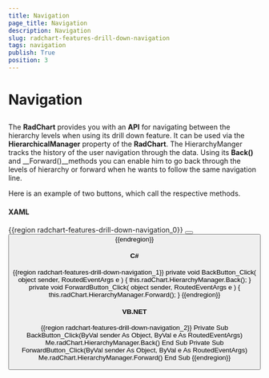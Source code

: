 ```yaml
---
title: Navigation
page_title: Navigation
description: Navigation
slug: radchart-features-drill-down-navigation
tags: navigation
publish: True
position: 3
---
```


# Navigation



## 

The __RadChart__ provides you with an __API__ for navigating between the hierarchy levels when using its drill down feature. It can be used via the __HierarchicalManager__ property of the __RadChart__. The HierarchyManger tracks the history of the user navigation through the data. Using its __Back()__ and __Forward()__methods you can enable him to go back through the levels of hierarchy or forward when he wants to follow the same navigation line.

Here is an example of two buttons, which call the respective methods.

#### __XAML__

{{region radchart-features-drill-down-navigation_0}}
	<StackPanel>
	    <Button x:Name="BackButton"
	            Content="Back"
	            Click="BackButton_Click" />
	    <Button x:Name="ForwardButton"
	            Content="Forward"
	            Click="ForwardButton_Click" />
	</StackPanel>
	{{endregion}}



#### __C#__

{{region radchart-features-drill-down-navigation_1}}
	private void BackButton_Click( object sender, RoutedEventArgs e )
	{
	    this.radChart.HierarchyManager.Back();
	}
	private void ForwardButton_Click( object sender, RoutedEventArgs e )
	{
	    this.radChart.HierarchyManager.Forward();
	}
	{{endregion}}



#### __VB.NET__

{{region radchart-features-drill-down-navigation_2}}
	Private Sub BackButton_Click(ByVal sender As Object, ByVal e As RoutedEventArgs)
	 Me.radChart.HierarchyManager.Back()
	End Sub
	Private Sub ForwardButton_Click(ByVal sender As Object, ByVal e As RoutedEventArgs)
	 Me.radChart.HierarchyManager.Forward()
	End Sub
	{{endregion}}


